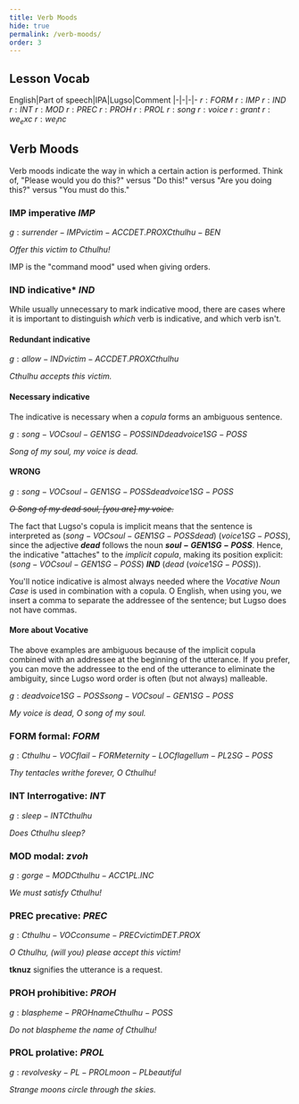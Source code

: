```yaml
---
title: Verb Moods
hide: true
permalink: /verb-moods/
order: 3
---
```


## Lesson Vocab

English|Part of speech|IPA|Lugso|Comment
|-|-|-|-
${r: FORM}$
${r: IMP}$
${r: IND}$
${r: INT}$
${r: MOD}$
${r: PREC}$
${r: PROH}$
${r: PROL}$
${r: song}$
${r: voice}$
${r: grant}$
${r: we_exc}$
${r: we_inc}$

## Verb Moods

Verb moods indicate the way in which a certain action is performed. Think of, "Please would you do this?" versus "Do this!" versus "Are you doing this?" versus "You must do this."

### IMP imperative ${IMP}$

${g: surrender-IMP victim-ACC DET.PROX Cthulhu-BEN}$

_Offer this victim to Cthulhu!_

IMP is the "command mood" used when giving orders.

### IND indicative* ${IND}$

While usually unnecessary to mark indicative mood, there are cases where it is important to distinguish _which_ verb is indicative, and which verb isn't.

#### Redundant indicative

${g: allow-IND victim-ACC DET.PROX Cthulhu}$

_Cthulhu accepts this victim._

#### Necessary indicative

The indicative is necessary when a _copula_ forms an ambiguous sentence.

${g: song-VOC soul-GEN 1SG-POSS IND dead voice 1SG-POSS}$

_Song of my soul, my voice is dead._

#### WRONG

${g: song-VOC soul-GEN 1SG-POSS dead voice 1SG-POSS}$

~~_O Song of my dead soul, [you are] my voice._~~

The fact that Lugso's copula is implicit means that the sentence is interpreted as (${song-VOC soul-GEN 1SG-POSS dead}$) (${voice 1SG-POSS}$), since the adjective **${dead}$** follows the noun **${soul-GEN 1SG-POSS}$**. Hence, the indicative "attaches" to the _implicit copula_, making its position explicit: (${song-VOC soul-GEN 1SG-POSS}$) **${IND}$** (${dead}$ (${voice 1SG-POSS}$)).

You'll notice indicative is almost always needed where the _Vocative Noun Case_ is used in combination with a copula. O English, when using you, we insert a comma to separate the addressee of the sentence; but Lugso does not have commas.

#### More about Vocative

The above examples are ambiguous because of the implicit copula combined with an addressee at the beginning of the utterance. If you prefer, you can move the addressee to the end of the utterance to eliminate the ambiguity, since Lugso word order is often (but not always) malleable.

${g: dead voice 1SG-POSS song-VOC soul-GEN 1SG-POSS}$

_My voice is dead, O song of my soul._

### FORM formal: ${FORM}$

${g: Cthulhu-VOC flail-FORM eternity-LOC flagellum-PL 2SG-POSS}$

_Thy tentacles writhe forever, O Cthulhu!_

### INT Interrogative: ${INT}$

${g: sleep-INT Cthulhu}$

_Does Cthulhu sleep?_

### MOD modal: ${zvoh}$

${g: gorge-MOD Cthulhu-ACC 1PL.INC}$

_We must satisfy Cthulhu!_

### PREC precative: ${PREC}$

${g: Cthulhu-VOC consume-PREC victim DET.PROX}$

_O Cthulhu, (will you) please accept this victim!_

**tknuz** signifies the utterance is a request.

### PROH prohibitive: ${PROH}$

${g: blaspheme-PROH name Cthulhu-POSS}$

_Do not blaspheme the name of Cthulhu!_

### PROL prolative: ${PROL}$

${g: revolve sky-PL-PROL moon-PL beautiful}$

_Strange moons circle through the skies._
